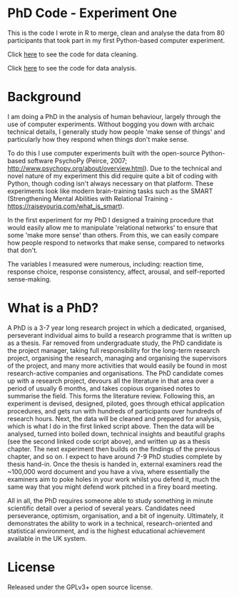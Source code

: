 # PhD Code - Experiment One
This is the code I wrote in R to merge, clean and analyse the data from 80 participants that took part in my first Python-based computer experiment.

Click [here](https://github.com/S-Ashcroft/PhD-Code--Experiment-One/blob/master/Click%20to%20View%20Data%20Cleaning%20Code.r) to see the code for data cleaning.

Click [here](https://github.com/S-Ashcroft/PhD-Code--Experiment-One/blob/master/Click%20to%20View%20Data%20Analysis%20Code.r) to see the code for data analysis.

# Background
I am doing a PhD in the analysis of human behaviour, largely through the use of computer experiments. Without bogging you down with archaic technical details, I generally study how people 'make sense of things' and particularly how they respond when things don't make sense.

To do this I use computer experiments built with the open-source Python-based software PsychoPy (Peirce, 2007; http://www.psychopy.org/about/overview.html). Due to the technical and novel nature of my experiment this did require quite a bit of coding with Python, though coding isn't always necessary on that platform. These experiments look like modern brain-training tasks such as the SMART (Strengthening Mental Abilities with Relational Training - https://raiseyouriq.com/what_is_smart). 

In the first experiment for my PhD I designed a training procedure that would easily allow me to manipulate 'relational networks' to ensure that some 'make more sense' than others. From this, we can easily compare how people respond to networks that make sense, compared to networks that don't.

The variables I measured were numerous, including: reaction time, response choice, response consistency, affect, arousal, and self-reported sense-making.

# What is a PhD?
A PhD is a 3-7 year long research project in which a dedicated, organised, perseverant individual aims to build a research programme that is written up as a thesis. Far removed from undergraduate study, the PhD candidate is the project manager, taking full responsibility for the long-term research project, organising the research, managing and organising the supervisors of the project, and many more activities that would easily be found in most research-active companies and organisations. The PhD candidate comes up with a research project, devours all the literature in that area over a period of usually 6 months, and takes copious organised notes to summarise the field. This forms the literature review. Following this, an experiment is devised, designed, piloted, goes through ethical application procedures, and gets run with hundreds of participants over hundreds of research hours. Next, the data will be cleaned and prepared for analysis, which is what I do in the first linked script above. Then the data will be analysed, turned into boiled down, technical insights and beautiful graphs (see the second linked code script above), and written up as a thesis chapter. The next experiment then builds on the findings of the previous chapter, and so on. I expect to have around 7-9 PhD studies complete by thesis hand-in. Once the thesis is handed in, external examiners read the ~100,000 word document and you have a viva, where essentially the examiners aim to poke holes in your work whilst you defend it, much the same way that you might defend work pitched in a firey board meeting.

All in all, the PhD requires someone able to study something in minute scientific detail over a period of several years. Candidates need perseverance, optimism, organisation, and a bit of ingenuity. Ultimately, it demonstrates the ability to work in a technical, research-oriented and statistical environment, and is the highest educational achievement available in the UK system.

# License
Released under the GPLv3+ open source license.
